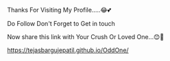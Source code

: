 Thanks For Visiting My Profile.....😂💕

Do Follow 
Don't Forget to Get in touch 

Now share this link with Your Crush Or Loved One...😊🌹

https://tejasbargujepatil.github.io/OddOne/

